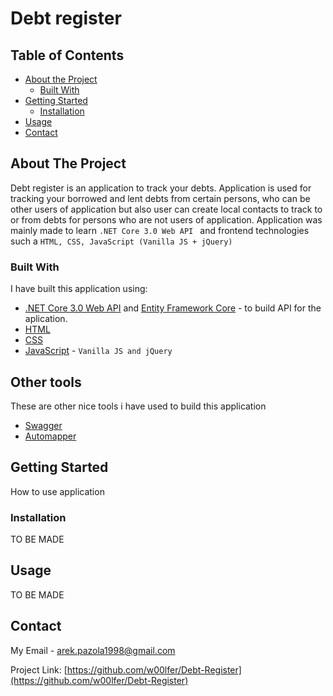 # Debt register

<!-- TABLE OF CONTENTS -->
## Table of Contents

* [About the Project](#about-the-project)
  * [Built With](#built-with)
* [Getting Started](#getting-started)
  * [Installation](#installation)
* [Usage](#usage)
* [Contact](#contact)



<!-- ABOUT THE PROJECT -->
## About The Project

Debt register is an application to track your debts. Application is used for tracking your borrowed and lent debts from certain persons, who can be other users of application but also user can create local contacts to track to or from debts for persons who are not users of application.
Application was mainly made to learn ```.NET Core 3.0 Web API ``` and frontend technologies such a ```HTML, CSS, JavaScript (Vanilla JS + jQuery) ``` 

### Built With
I have built this application using:
* [.NET Core 3.0 Web API](https://docs.microsoft.com/pl-pl/aspnet/core/web-api) and [Entity Framework Core](https://docs.microsoft.com/pl-pl/ef/core/) - to build API for the aplication.
* [HTML](#)
* [CSS](#)
* [JavaScript](#) - ```Vanilla JS and jQuery```
## Other tools
These are other nice tools i have used to build this application
* [Swagger](https://swagger.io)
* [Automapper](https://automapper.org)

<!-- GETTING STARTED -->
## Getting Started

How to use application

### Installation

TO BE MADE

<!-- USAGE EXAMPLES -->
## Usage

TO BE MADE 

<!-- CONTACT -->
## Contact

My Email  - arek.pazola1998@gmail.com

Project Link: [https://github.com/w00lfer/Debt-Register](https://github.com/w00lfer/Debt-Register)

